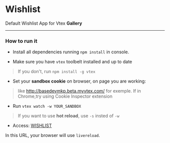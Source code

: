# Wishlist
Default Wishlist App for Vtex **Gallery**

---

### How to run it
- Install all dependencies running `npm install` in console.

- Make sure you have `vtex` toolbelt installed and up to date
> If you don't, run `npm install -g vtex`

- Set your **sandbox cookie** on browser, on page you are working:
> like http://basedevmkp.beta.myvtex.com/ for exemple.
> If in Chrome,try using Cookie Inspector extension

- Run `vtex watch -w YOUR_SANDBOX`
> If you want to use **hot reload**, use `-s` insted of `-w`

- Access: [WISHLIST](http://basedevmkp.beta.myvtex.com/wishlist)

In this URL, your browser will use `livereload`.

